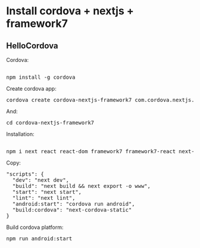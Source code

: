 # Install cordova + nextjs + framework7
## HelloCordova

Cordova:
<pre> 
npm install -g cordova
</pre>

Create cordova app:
<pre>
cordova create cordova-nextjs-framework7 com.cordova.nextjs.framework7
</pre>

And:
<pre>
cd cordova-nextjs-framework7
</pre>

Installation:
<pre> 
npm i next react react-dom framework7 framework7-react next-cordova-static
</pre>

Copy:
<pre>
"scripts": {
  "dev": "next dev",
  "build": "next build && next export -o www",
  "start": "next start",
  "lint": "next lint",
  "android:start": "cordova run android",
  "build:cordova": "next-cordova-static"
}
</pre>


Build cordova platform:
<pre>
npm run android:start
</pre>